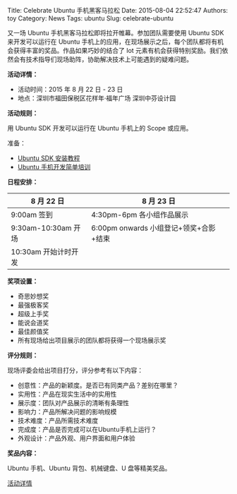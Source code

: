 Title: Celebrate Ubuntu 手机黑客马拉松
Date: 2015-08-04 22:52:47
Authors: toy
Category: News
Tags: ubuntu
Slug: celebrate-ubuntu

又一场 Ubuntu 手机黑客马拉松即将拉开帷幕。参加团队需要使用 Ubuntu SDK 来开发可以运行在 Ubuntu 手机上的应用，在现场展示之后，每个团队都将有机会获得丰富的奖品。作品如果巧妙的结合了 Iot 元素有机会获得特别奖励。我们依然会有技术指导们现场助阵，协助解决技术上可能遇到的疑难问题。

<!-- PELICAN_END_SUMMARY -->

**活动详情：**

* 活动时间：2015 年 8 月 22 日 - 23 日
* 地点：深圳市福田保税区花样年·福年广场 深圳中芬设计园

**活动规则：**

用 Ubuntu SDK 开发可以运行在 Ubuntu 手机上的 Scope 或应用。

准备：

* [Ubuntu SDK 安装教程](http://blog.csdn.net/ubuntutouch/article/details/38395635)
* [Ubuntu 手机开发简单培训](http://blog.csdn.net/ubuntutouch/article/details/42393075)

**日程安排：**

8 月 22 日            | 8 月 23 日
--------------------- | ----------------------------------------
9:00am 签到           | 4:30pm-6pm 各小组作品展示
9:30am-10:30am 开场   | 6:00pm onwards 小组登记+领奖+合影+结束
10:30am 开始计时开发  |

**奖项设置：**

* 奇思妙想奖
* 最强极客奖
* 超级上手奖
* 能说会道奖
* 最佳颜值奖
* 所有现场给出项目展示的团队都将获得一个现场展示奖

**评分规则：**

现场评委会给出项目打分，评分参考有以下内容：

* 创意性：产品的新颖度。是否已有同类产品？差别在哪里？
* 实用性：产品在现实生活中的实用性
* 展示度：团队对产品展示的清晰有条理性
* 影响力：产品所解决问题的影响规模
* 技术难度：产品所需技术难度
* 完成度：产品是否完成可以在Ubuntu手机上运行？
* 外观设计：产品外观、用户界面和用户体验

**奖品内容：**

Ubuntu 手机、Ubuntu 背包、机械键盘、U 盘等精美奖品。

[活动详情](http://www.huodongxing.com/event/9292993644600)

